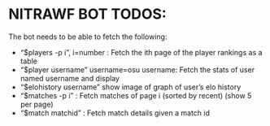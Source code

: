 # NITRAWF BOT TODOS:

The bot needs to be able to fetch the following:
- “$players -p i”, i=number : Fetch the ith page of the player rankings as a table
- “$player username” username=osu username: Fetch the stats of user named username and display
- “$elohistory username” show image of graph of user’s elo history
- “$matches -p i” : Fetch matches of page i (sorted by recent) (show 5 per page)
- “$match matchid” : Fetch match details given a match id
